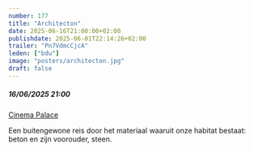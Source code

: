 ```yaml
---
number: 177
title: "Architecton"
date: 2025-06-16T21:00:00+02:00
publishdate: 2025-06-01T22:14:26+02:00
trailer: "Pn7VdmcCjcA"
leden: ["bdu"]
image: "posters/architecton.jpg"
draft: false
---
```


##### 16/06/2025 21:00

[Cinema Palace](https://cinema-palace.be/nl/film/architecton)

Een buitengewone reis door het materiaal waaruit onze habitat bestaat: beton en zijn voorouder, steen.
<!--more-->
